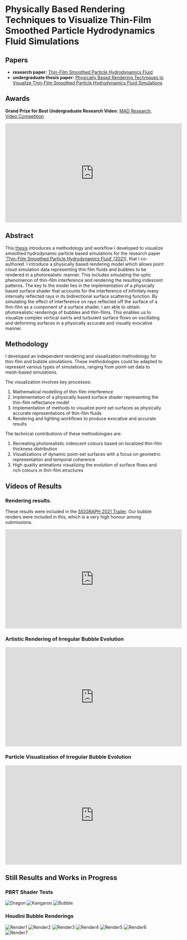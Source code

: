 # Physically Based Rendering Techniques to Visualize Thin-Film Smoothed Particle Hydrodynamics Fluid Simulations
## Papers
- **research paper:** [Thin-Film Smoothed Particle Hydrodynamics Fluid](https://cs.dartmouth.edu/~bozhu/papers/sph_bubble.pdf)
- **undergraduate thesis paper:** [Physically Based Rendering Techniques to Visualize Thin-Film Smoothed Particle Hydrodynamics Fluid Simulations](https://github.com/AdityaHPrasad/ThinFilmRenderings/blob/gh-pages/Aditya_Thesis_Draft4.pdf)

## Awards
**Grand Prize for Best Undergraduate Research Video:** [MAD Research: Video Competition](https://students.dartmouth.edu/ugar/news-events/highlighting-undergraduate-research/mad-research-video-competition)
<iframe width="560" height="315" src="https://www.youtube.com/embed/ncq-aHAacBM" title="YouTube video player" frameborder="0" allow="accelerometer; autoplay; clipboard-write; encrypted-media; gyroscope; picture-in-picture" allowfullscreen></iframe>


## Abstract

This [thesis](https://github.com/AdityaHPrasad/ThinFilmRenderings/blob/gh-pages/Aditya_Thesis_Draft4.pdf) introduces a methodology and workflow I developed to
visualize smoothed hydrodynamic particle based simulations for the
research paper [’Thin-Film Smoothed Particle Hydrodynamics Fluid’
(2021)](https://wang-mengdi.github.io/proj/thin-film-sph/), that I co-authored. I introduce a physically based rendering
model which allows point cloud simulation data representing thin film
fluids and bubbles to be rendered in a photorealistic manner. This includes simulating the optic phenomenon of thin-film interference and
rendering the resulting iridescent patterns. The key to the model lies
in the implementation of a physically based surface shader that accounts for the interference of infinitely many internally reflected rays
in its bidirectional surface scattering function. By simulating the effect of interference on rays reflected off the surface of a thin-film as a
component of a surface shader, I am able to obtain photorealistic renderings of bubbles and thin-films. This enables us to visualize complex
vortical swirls and turbulent surface flows on oscillating and deforming
surfaces in a physically accurate and visually evocative manner.

## Methodology
I developed an independent rendering and visualization methodology for thin-film and bubble simulations. These methodologies could be adapted to represent various types of simulations, ranging from point-set data to mesh-based simulations.

The visualization involves key processes:
1. Mathematical modelling of thin-film interference
2. Implementation of a physically based surface shader representing the thin-film reflectance model
3. Implementation of methods to visualize point set surfaces as physically accurate representations of thin-film fluids
4. Rendering and lighting workflows to produce evocative and accurate results

The technical contributions of these methodologies are:
1. Recreating photorealistic iridescent colours based on localized thin-film thickness distribution
2. Visualizations of dynamic point-set surfaces with a focus on geometric representation and temporal coherence
3. High quality animations visualizing the evolution of surface flows and rich colours in thin-film structures

## Videos of Results
### Rendering results.
These results were included in the [SIGGRAPH 2021 Trailer](https://www.youtube.com/watch?v=Ros7ZXqLbFg). Our bubble renders were included in this, which is a very high honour among submissions.

<iframe width="560" height="315" src="https://www.youtube.com/embed/__1VjKF-gTk" title="YouTube video player" frameborder="0" allow="accelerometer; autoplay; clipboard-write; encrypted-media; gyroscope; picture-in-picture" allowfullscreen></iframe>

### Artistic Rendering of Irregular Bubble Evolution
<iframe width="560" height="315" src="https://www.youtube.com/embed/qjxJN36QFb4" title="YouTube video player" frameborder="0" allow="accelerometer; autoplay; clipboard-write; encrypted-media; gyroscope; picture-in-picture" allowfullscreen></iframe>

### Particle Visualization of Irregular Bubble Evolution
<iframe width="560" height="315" src="https://www.youtube.com/embed/s5fE-3E_KeY" title="YouTube video player" frameborder="0" allow="accelerometer; autoplay; clipboard-write; encrypted-media; gyroscope; picture-in-picture" allowfullscreen></iframe>

## Still Results and Works in Progress
### PBRT Shader Tests
![Dragon](/dragon.png)
![Kangaroo](/kangaroo.png)
![Bubble](/material-testball.png)

### Houdini Bubble Renderings
![Render1](/Active_Render.0150.0.jpg)
![Render2](/Active_Render.0694.0.jpg)
![Render3](/H18-F5-19.png)
![Render4](/S3-IR5-SpectralOefner271.png)
![Render5](/5_square.jpg)
![Render6](/6_rt.jpg)
![Render7](/burst_teaser.jpg)


